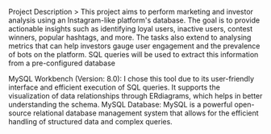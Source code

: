  Project Description >
 This project aims to perform marketing and investor analysis using an Instagram-like
 platform's database. The goal is to provide actionable insights such as identifying loyal
 users, inactive users, contest winners, popular hashtags, and more. The tasks also extend to
 analysing metrics that can help investors gauge user engagement and the prevalence of
 bots on the platform. SQL queries will be used to extract this information from a
 pre-configured database

  MySQL Workbench (Version: 8.0): I chose this tool due to its user-friendly interface and
 efficient execution of SQL queries. It supports the visualization of data relationships through
 ERdiagrams, which helps in better understanding the schema.
 MySQL Database: MySQL is a powerful open-source relational database management
 system that allows for the efficient handling of structured data and complex queries.
